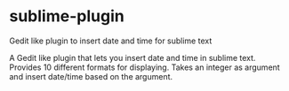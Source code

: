 # sublime-plugin
Gedit like plugin to insert date and time for sublime text

A Gedit like plugin that lets you insert date and time in sublime text. Provides 10 different formats for displaying. Takes an integer as argument and insert date/time based on the argument. 
